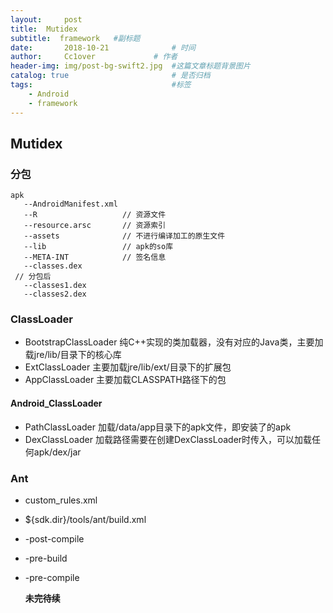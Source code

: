 ```yaml
---
layout:     post   				    
title:  Mutidex				 
subtitle:  framework   #副标题
date:       2018-10-21			   	# 时间
author:     Cc1over				# 作者
header-img: img/post-bg-swift2.jpg 	#这篇文章标题背景图片
catalog: true 						# 是否归档
tags:								#标签
    - Android
    - framework
---
```

## Mutidex
### 分包
~~~
apk
   --AndroidManifest.xml
   --R                   // 资源文件
   --resource.arsc       // 资源索引
   --assets              // 不进行编译加工的原生文件 
   --lib                 // apk的so库
   --META-INT            // 签名信息
   --classes.dex
 // 分包后
   --classes1.dex
   --classes2.dex
~~~
### ClassLoader
* BootstrapClassLoader
 纯C++实现的类加载器，没有对应的Java类，主要加载jre/lib/目录下的核心库
* ExtClassLoader
 主要加载jre/lib/ext/目录下的扩展包
* AppClassLoader
 主要加载CLASSPATH路径下的包 
#### Android_ClassLoader
* PathClassLoader
 加载/data/app目录下的apk文件，即安装了的apk
* DexClassLoader
 加载路径需要在创建DexClassLoader时传入，可以加载任何apk/dex/jar



### Ant

* custom_rules.xml
* ${sdk.dir}/tools/ant/build.xml
* -post-compile
* -pre-build
* -pre-compile

  **未完待续**
